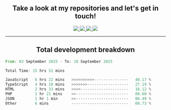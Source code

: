 <h2 align="center">
  Take a look at my repositories and let's get in touch!
</h2>
<p align="center">
  <a href="https://www.instagram.com/rayhanarkan?igsh=MXM3dHhmMTZ3ZWVsaA==">
    <img src="https://img.icons8.com/material-outlined/30/689d6a/instagram.png"/>
  </a>
  <a href="https://www.linkedin.com/in/rayhanarkan/">
    <img src="https://img.icons8.com/material-outlined/30/689d6a/linkedin.png"/>
  </a>
  <a href="">
    <img src="https://img.icons8.com/material-outlined/30/689d6a/geography.png"/>
  </a>
  <a href="mailto:rayhanarkan30@gmail.com">
    <img src="https://img.icons8.com/material-outlined/30/689d6a/email.png"/>
  </a>
</p>

---

<h2 align="center">Total development breakdown</h2>

<p align="center">
<!--START_SECTION:waka-->

```rust
From: 03 September 2025 - To: 10 September 2025

Total Time: 15 hrs 52 mins

JavaScript   6 hrs 22 mins   >>>>>>>>>>---------------   40.17 %
TypeScript   4 hrs 18 mins   >>>>>>>------------------   27.19 %
HTML         2 hrs 33 mins   >>>>---------------------   16.12 %
PHP          1 hr 21 mins    >>-----------------------   08.60 %
JSON         1 hr 1 min      >>-----------------------   06.49 %
Other        6 mins          -------------------------   00.73 %
```

<!--END_SECTION:waka-->
</p>
